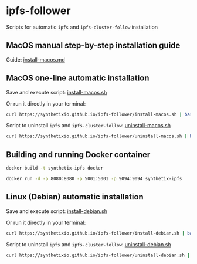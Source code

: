 # ipfs-follower

Scripts for automatic `ipfs` and `ipfs-cluster-follow` installation

## MacOS manual step-by-step installation guide

Guide: [install-macos.md](./install-macos.md)


## MacOS one-line automatic installation

Save and execute script: [install-macos.sh](install-macos.sh)

Or run it directly in your terminal:
```sh
curl https://synthetixio.github.io/ipfs-follower/install-macos.sh | bash
```

Script to uninstall `ipfs` and `ipfs-cluster-follow`: [uninstall-macos.sh](uninstall-macos.sh)
```sh
curl https://synthetixio.github.io/ipfs-follower/uninstall-macos.sh | bash
```


## Building and running Docker container

```sh
docker build -t synthetix-ipfs docker
```

```sh
docker run -d -p 8080:8080 -p 5001:5001 -p 9094:9094 synthetix-ipfs
```

## Linux (Debian) automatic installation

Save and execute script: [install-debian.sh](install-debian.sh)

Or run it directly in your terminal:
```sh
curl https://synthetixio.github.io/ipfs-follower/install-debian.sh | bash
```

Script to uninstall `ipfs` and `ipfs-cluster-follow`: [uninstall-debian.sh](uninstall-debian.sh)
```sh
curl https://synthetixio.github.io/ipfs-follower/uninstall-debian.sh | bash
```
